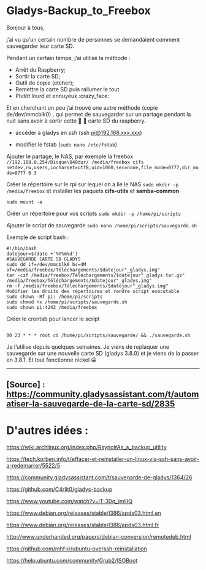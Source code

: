 # Gladys-Backup_to_Freebox

Bonjour à tous,

j’ai vu qu’un certain nombre de personnes se demandaient comment sauvegarder leur carte SD.

Pendant un certain temps, j’ai utilisé la méthode :

- Arrêt du Raspberry;
- Sortir la carte SD;
- Outil de copie (etcher);
- Remettre la carte SD puis rallumer le tout
- Plutôt lourd et ennuyeux :crazy_face:

Et en cherchant un peu j’ai trouvé une autre méthode (copie de/dev/mmcblk0) , qui permet de sauvegarder sur un partage pendant la nuit sans avoir à sortir cette :floppy_disk: :gun: carte SD du raspberry.

- accéder à gladys en ssh (ssh pi@192.168.xxx.xxx)

- modifier le fstab (```sudo nano /etc/fstab```)

Ajouter le partage, le NAS, par exemple la freebox
```//192.168.0.254/Disque\040dur/ /media/freebox cifs netdev,rw,users,iocharset=utf8,uid=1000,sec=none,file_mode=0777,dir_mode=0777 0 3```

Créer le répertoire sur le rpi sur lequel on a lié le NAS
```sudo mkdir -p /media/freebox```
et installer les paquets **cifs-utils** et **samba-common**

```sudo mount -a```

Créer un répertoire pour vos scripts
```sudo mkdir -p /home/pi/scripts```

Ajouter le script de sauvegarde
```sudo nano /home/pi/scripts/sauvegarde.sh```

Exemple de script bash :
```
#!/bin/bash
datejour=$(date +'%Y%m%d')
#SAUVEGARDE CARTE SD GLADYS
sudo dd if=/dev/mmcblk0 bs=4M of=/media/freebox/Téléchargements/$datejour"_gladys.img"
tar -czf /media/freebox/Téléchargements/$datejour"_gladys.tar.gz" /media/freebox/Téléchargements/$datejour"_gladys.img"
rm -f /media/freebox/Téléchargements/$datejour"_gladys.img"
Modifier les droits des répertoires et rendre script exécutable
sudo chown -Rf pi: /home/pi/scripts
sudo chmod +x /home/pi/scripts/sauvegarde.sh
sudo chown pi:4242 /media/freebox
```

Créer le crontab pour lancer le script 
```sudo nano /etc/crontab

00 23 * * * root cd /home/pi/scripts/sauvegarde/ && ./sauvegarde.sh
```

Je l’utilise depuis quelques semaines. Je viens de replaquer une sauvegarde sur une nouvelle carte SD (gladys 3.8.0) et je viens de la passer en 3.8.1.
Et tout fonctionne nickel :grinning:

-----
[Source] : https://community.gladysassistant.com/t/automatiser-la-sauvegarde-de-la-carte-sd/2835
-----

D'autres idées :
================

https://wiki.archlinux.org/index.php/Rsync#As_a_backup_utility

https://tech.korben.info/t/effacer-et-reinstaller-un-linux-via-ssh-sans-avoir-a-redemarrer/5522/5

https://community.gladysassistant.com/t/sauvegarde-de-gladys/1364/26

https://github.com/C4rlit0/gladys-backup

https://www.youtube.com/watch?v=lT-30q_jmHQ

https://www.debian.org/releases/stable/i386/apds03.html.en

https://www.debian.org/releases/stable/i386/apds03.html.fr

http://www.underhanded.org/papers/debian-conversion/remotedeb.html

https://github.com/mhf-ir/ubuntu-overssh-reinstallation

https://help.ubuntu.com/community/Grub2/ISOBoot

